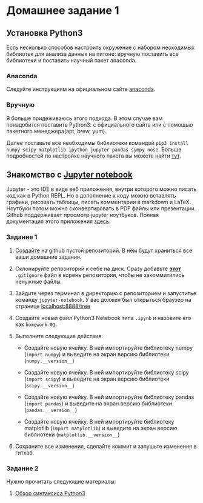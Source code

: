 # Домашнее задание 1

## Установка Python3

Есть несколько способов настроить окружение с набором неоходимых библиотек для анализа данных на питоне: вручную поставить все библиотеки и поставить научный пакет anaconda.

### Anaconda

Следуйте инструкциям на официальном сайте [anaconda](https://www.anaconda.com/download).

### Вручную

Я больше придеживаюсь этого подхода. В этом случае вам понадобится поставить Python3: c официального сайта или с помощью пакетного менеджера(apt, brew, yum).

Далее поставьте все необходимы библиотеки командой `pip3 install numpy scipy matplotlib ipython jupyter pandas sympy nose`. Больше подробностей по настройке научного пакета вы можете найти [тут](https://www.scipy.org/install.html).

## Знакомство с [Jupyter notebook](http://jupyter.org/index.html)

Jupyter - это IDE в виде веб приложения, внутри которого можно писать код как в Python REPL. Но в дополнение к коду можно вставлять графики, рисовать таблицы, писать комментарии в markdown и LaTeX. Ноутбуки потом можно сконвертировать в PDF файлы или презентации. Github поддерживает просмотр jupyter ноутбуков. Полная документация этого приложения [здесь](http://jupyter.org/index.html).

### Задание 1

1. [Создайте](https://github.com/new) на github пустой репозиторий. В нём будут храниться все ваши домашние задания.

2. Склонируйте репозиторий к себе на диск. Сразу добавьте **[этот](https://www.gitignore.io/api/osx%2Clinux%2Cpython%2Cwindows%2Cjupyternotebook)** `.gitignore` файл в корень репозитория, чтобы не закоммитились ненужные файлы.

3. Зайдите через терминал в директорию с репозиторием и запуститье команду `jupyter-notebook`. У вас должен был открыться браузер на странице [localhost:8888/tree](http://localhost:8888/tree)

4. Создайте новый файл Python3 Notebook типа `.ipynb` и назовите его как `homework-01`.

5. Выполните следующие действия:

    - Создайте новую ячейку. В ней импортируйте библиотеку numpy (`import numpy`) и выведите на экран версию библиотеки (`numpy.__version__`)

    - Создайте новую ячейку. В ней импортируйте библиотеку scipy (`import scipy`) и выведите на экран версию библиотеки (`scipy.__version__`)
    
    - Создайте новую ячейку. В ней импортируйте библиотеку pandas (`import pandas`) и выведите на экран версию библиотеки (`pandas.__version__`)
    
    - Создайте новую ячейку. В ней импортируйте библиотеку matplotlib (`import matplotlib`) и выведите на экран версию библиотеки (`matplotlib.__version__`)

6. Сохраните все изменения, сделайте коммит и запушьте изменения в гитхаб.

### Задание 2

Нужно прочитать следующие материалы:

1. [Обзор синтаксиса Python3](https://learnxinyminutes.com/docs/ru-ru/python3-ru/)
